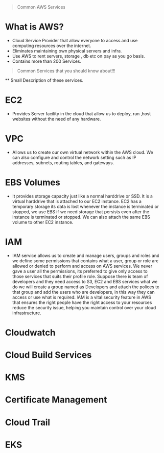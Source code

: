 > Common AWS Services

# What is AWS?

- Cloud Service Provider that allow everyone to access and use computing resources over the internet.
- Eliminates maintaining own physical servers and infra.
- Use AWS to rent servers, storage , db etc on pay as you go basis.
- Contains more than 200 Services.

> Common Services that you should know about!!!

\*\* Small Description of these services.

# EC2

- Provides Server facility in the cloud that allow us to deploy, run ,host websites without the need of any hardware.

# VPC

- Allows us to create our own virtual network within the AWS cloud. We can also configure and control the network setting such as IP addresses, subnets, routing tables, and gateways.

# EBS Volumes

- It provides storage capacity just like a normal harddrive or SSD. It is a virtual harddrive that is attached to our EC2 instance. EC2 has a temporary storage its data is lost whenever the instance is terminated or stopped, we use EBS if we need storage that persists even after the instance is terminated or stopped. We can also attach the same EBS volume to other EC2 instance.

# IAM

- IAM service allows us to create and manage users, groups and roles and we define some permissions that contains what a user, group or role are allowed or denied to perform and access on AWS services. We never gave a user all the permissions, its preferred to give only access to those services that suits their profile role. Suppose there is team of developers and they need access to S3, EC2 and EBS services what we do we will create a group named as Developers and attach the polices to that group and add the users who are developers, in this way they can access or use what is required. IAM is a vital security feature in AWS that ensures the right people have the right access to your resources reduce the security issue, helping you maintain control over your cloud infrastructure.

# Cloudwatch

# Cloud Build Services

# KMS

# Certificate Management

# Cloud Trail

# EKS
